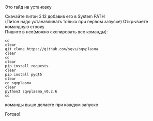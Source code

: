    Это гайд на установку


  Скачайте питон 3.12 добавив его в System PATH            
(Питон надо устанавливать только при первом запуске)
            Открываете командную строку              
              Пишите в нее(можно скопировать все команды):               

    cd
    clear
    git clone https://github.com/sqvs/sqvplasma
    clear
    cd
    clear
    pip install requests
    clear
    pip install pyqt5
    clear
    cd sqvplasma
    clear
    python3 sqvplasma_v0.2.6
    cd
                                                 
   команды выше делаете при каждом запуске
                                     
Готово!
